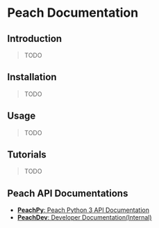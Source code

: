 # Peach Documentation


## Introduction
> TODO

## Installation
> TODO

## Usage
> TODO

## Tutorials
> TODO

## Peach API Documentations
- [__PeachPy__: Peach Python 3 API Documentation](./PeachAPI/PeachPy/README.md)
- [__PeachDev__: Developer Documentation(Internal)](./PeachDev/README.md)